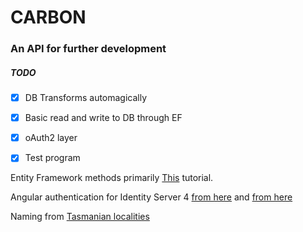 # CARBON

### An API for further development

##### TODO
- [x] DB Transforms automagically
- [x] Basic read and write to DB through EF
- [x] oAuth2 layer
- [x] Test program


Entity Framework methods primarily [This](https://cpratt.co/generic-entity-base-class/) tutorial.

Angular authentication for Identity Server 4 [from here](https://fullstackmark.com/post/21/user-authentication-and-identity-with-angular-aspnet-core-and-identityserver) and [from here](https://github.com/manfredsteyer/angular-oauth2-oidc)

Naming from [Tasmanian localities](https://en.wikipedia.org/wiki/List_of_localities_in_Tasmania)
